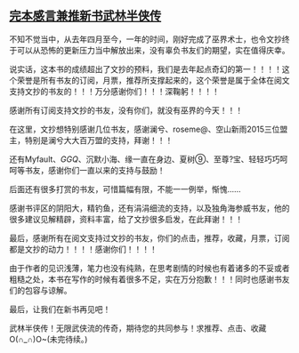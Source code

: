 ## [完本感言兼推新书武林半侠传](https://www.xxbiquge.com/11_11222/9071521.html)
<!--go-->

  不知不觉当中，从去年四月至今，一年的时间，刚好完成了巫界术士，也令文抄终于可以从恐怖的更新压力当中解放出来，没有辜负书友们的期望，实在值得庆幸。

  说实话，这本书的成绩超出了文抄的预料，我们是去年起点奇幻的第一！！！！这个荣誉是所有书友的订阅，月票，推荐所支撑起来的，这个荣誉是属于全体在阅文支持文抄的书友的！！！万分感谢你们！！！深鞠躬！！！！

  感谢所有订阅支持文抄的书友，没有你们，就没有巫界的今天！！！

  在这里，文抄想特别感谢几位书友，感谢澜兮、roseme@、空山新雨2015三位盟主，特别是澜兮大大百万盟的支持，拜谢！！！

  还有Myfault、*GGQ*、沉默小海、缘一直在身边、夏树⑨、至尊?宝、轻轻巧巧呵呵等书友，感谢你们一直以来的支持与鼓励！

  后面还有很多打赏的书友，可惜篇幅有限，不能一一例举，惭愧……

  感谢书评区的阴阳大，精钓鱼，还有涓涓细流的支持，以及独角海参威书友，他的很多建议见解精辟，资料丰富，给了文抄很多启发，在此拜谢！！！

  最后，感谢所有在阅文支持过文抄的书友，你们的点击，推荐，收藏，月票，订阅都是文抄的动力！！！！感谢你们！！！！

  由于作者的见识浅薄，笔力也没有纯熟，在思考剧情的时候也有着诸多的不妥或者粗糙之处，本书在写作的时候有着很多不足，实在万分抱歉！！！同时也感谢书友们的包容与谅解。

  最后，让我们在新书再见吧！

  武林半侠传！无限武侠流的传奇，期待您的共同参与！求推荐、点击、收藏O(∩_∩)O~(未完待续。)<!--over-->
